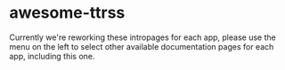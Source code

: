 # awesome-ttrss

Currently we're reworking these intropages for each app, please use the menu on the left to select other available documentation pages for each app, including this one.
